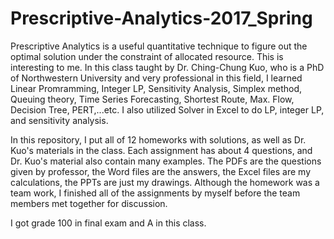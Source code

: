 # Prescriptive-Analytics-2017_Spring
Prescriptive Analytics is a useful quantitative technique to figure out the optimal solution under the constraint of allocated resource. This is interesting to me. In this class taught by Dr. Ching-Chung Kuo, who is a PhD of Northwestern University and very professional in this field, I learned Linear Promramming, Integer LP, Sensitivity Analysis, Simplex method, Queuing theory, Time Series Forecasting, Shortest Route, Max. Flow, Decision Tree, PERT,...etc. 
I also utilized Solver in Excel to do LP, integer LP, and sensitivity analysis. 

In this repository, I put all of 12 homeworks with solutions, as well as Dr. Kuo's materials in the class. Each assignment has about 4 questions, and Dr. Kuo's material also contain many examples. The PDFs are the questions given by professor, the Word files are the answers, the Excel files are my calculations, the PPTs are just my drawings. Although the homework was a team work, I finished all of the assignments by myself before the team members met together for discussion. 

I got grade 100 in final exam and A in this class. 


